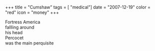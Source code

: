 +++
title = "Cumshaw"
tags = [ "medical"]
date = "2007-12-19"
color = "red"
icon = "money"
+++

<div class=\"cinqfirst\">Fortress America</div>
<div class=\"cinqmid\">fallling around</div>
<div class=\"cinqmid\">his head</div>
<div class=\"cinqmid\">Percocet</div>
<div class=\"cinqlast\">was the main perquisite</div>